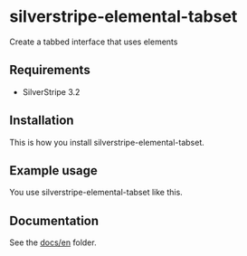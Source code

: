 # silverstripe-elemental-tabset

Create a tabbed interface that uses elements

## Requirements

- SilverStripe 3.2

## Installation

This is how you install silverstripe-elemental-tabset.

## Example usage

You use silverstripe-elemental-tabset like this.

## Documentation

See the [docs/en](docs/en/index.md) folder.
